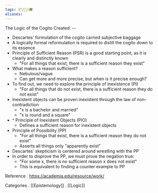 ```yaml
---
tags: 📦/📝/🎓
aliases:
---
```



 The Logic of the Cogito
Created: --

- Descartes' formulation of the cogito carried subjective baggage
- A logically formal reformulation is required to distill the cogito down to its essence
- Principle of Sufficient Reason (PSR) is a good starting point, as it is clearly and distinctly known
	- "For all things that exist, there is a sufficient reason they exist"
- What makes a reason sufficient?
	- Nebulous/vague
	- Can get more and more precise, but when is it precise enough?
- To find out, we need to explore the principle of inexistence (PI)
	- "For all things that do not exist, there is a sufficient reason they do not exist"
- Inexistent objects can be proven inexistent through the law of non-contradiction
	- "x is a bachelor and married"
	- "x is round and a square"
- ^ Principle of Inexistent Objects (PIO)
	- Defines a sufficient reason for inexistent objects
- Principle of Possibility (PP)
	- "For all things that exist, there is a sufficient reason they do not exist"
	- Asserts all things only "apparently exist"
- Descartes' skepticism is centered around wrestling with the PP
- In order to disprove the PP, we must prove the negation true:
	- "For some x, there is no sufficient reason x does not exist"
	- This is equivalent to finding a counter example to PP

 Reference
. https://academia.edu/resource/work/

 Categories
. [[Epistemology]]
. [[Logic]]
